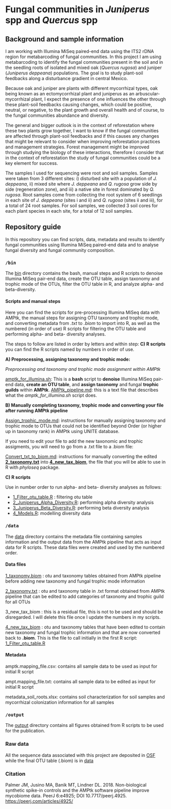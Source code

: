# Fungal communities in *Juniperus* spp and *Quercus* spp

## Background and sample information ### 

I am working with Illumina MiSeq paired-end data using the ITS2 rDNA region for metabarcoding of fungal communities. In this project I am using metabarcoding to identify the fungal communities present in the soil and in the seedling roots of isolated and mixed oak (*Quercus rugosa*) and juniper (*Juniperus deppeana*) populations. The goal is to study plant-soil feedbacks along a disturbance gradient in central Mexico. 

Because oak and juniper are plants with different mycorrhizal types, oak being known as an ectomycorrhizal plant and juniperus as an arbuscular-mycorrhizal plant, I expect the presence of one influences the other through these plant-soil feedbacks causing changes, which could be positive, neutral, or negative, to the plant growth and overall health and of course, to the fungal communities abundance and diversity. 

The general and bigger outlook is in the context of reforestation where these two plants grow together, I want to know if the fungal communities are affected through plant-soil feedbacks and if this causes any changes that might be relevant to consider when improving reforestation practices and management strategies. Forest management might be improved through studying the biology of these interactions, therefore I consider that in the context of reforestation the study of fungal communities could be a key element for success. 

The samples I used for sequencing were root and soil samples. Samples were taken from 3 different sites: i) disturbed site with a population of *J. deppeana*, ii) mixed site where *J. deppeana* and *Q. rugosa* grow side by side (regeneration zone), and iii) a native site in forest dominated by *Q. rugosa*. Root samples come from collecting the root system of 6 seedlings in each site of *J. deppeana* (sites i and ii) and *Q. rugosa* (sites ii and iii), for a total of 24 root samples. For soil samples, we collected 3 soil cores for each plant species in each site, for a total of 12 soil samples. 

## Repository guide ### 

In this repository you can find scripts, data, metadata and results to identify fungal communities using Illumina MiSeq paired-end data and to analyse fungal diversity and fungal community composition. 

### `/bin`

The [bin](https://github.com/bc-anaisabel/juniperus_paper/tree/master/bin) directory contains the bash, manual steps and R scripts to denoise Illumina MiSeq pair-end data, create the OTU table, assign taxonomy and trophic mode of the OTUs, filter the OTU table in R, and analyze alpha- and beta-diversity. 

#### Scripts and manual steps   

Here you can find the scripts for pre-processing Illumina MiSeq data with AMPtk, the manual steps for assigning OTU taxonomy and trophic mode, and converting metadata from *.txt* to *.biom* to import into R, as well as the numbered (in order of use) R scripts for filtering the OTU table and performing alpha- and beta- diversity analyses. 

The steps to follow are listed in order by letters and within step: **C) R scripts** you can find the R scripts named by numbers in order of use.  

**A) Preprocessing, assigning taxonomy and trophic mode:**

*Preprocessing and taxonomy and trophic mode assignment within AMPtk*

[amptk_for_illumina.sh](https://github.com/bc-anaisabel/juniperus_paper/tree/master/bin/amptk_for_illumina.sh): This is a **bash** script to **denoise** Illumina MiSeq pair-end data, **create an OTU table**, and **assign taxonomy** and fungal **trophic guilds** within **AMPtk**. [AMPtk_pipeline.md](https://github.com/bc-anaisabel/juniperus_paper/tree/master/bin/AMPtk_pipeline.md): this is a text file that describes what the *amptk_for_illumina.sh* script does. 


**B) Manually completing taxonomy, trophic mode and converting your file after running AMPtk pipeline**

[Assign_trophic_mode.md](https://github.com/bc-anaisabel/juniperus_paper/tree/master/bin/Assign_trophic_mode.md): instructions for manually assigning taxonomy and trophic mode to OTUs that could not be identified beyond Order (or higher up in taxonomy rank) in AMPtk using UNITE database.
  
If you need to edit your file to add the new taxonomic and trophic assigments, you will need to go from a .txt file to a .biom file:
  
[Convert_txt_to_biom.md](https://github.com/bc-anaisabel/juniperus_paper/tree/master/bin/Convert_txt_to_biom.md): instructions for manually converting the edited **[2_taxonomy.txt](https://github.com/bc-anaisabel/juniperus_paper/tree/master/data/2_taxonomy.txt)** into **[4_new_tax_biom](https://github.com/bc-anaisabel/juniperus_paper/tree/master/data/4_new_tax.biom)**, the file that you will be able to use in R with *phyloseq* package. 

**C) R scripts** 

Use in number order to run alpha- and beta- diversity analyses as follows:
  * [1_Filter_otu_table.R](https://github.com/bc-anaisabel/juniperus_paper/tree/master/bin/1_Filter_otu_table.R) : filtering otu table
  * [2_Juniperus_Alpha_Diversity.R](https://github.com/bc-anaisabel/juniperus_paper/tree/master/bin/2_Juniperus_Alpha_Diversity.R): performing alpha diversity analysis
  * [3_Juniperus_Beta_Diversity.R](https://github.com/bc-anaisabel/juniperus_paper/tree/master/bin/3_Juniperus_Beta_Diversity.R): performing beta diversity analysis
  * [4_Models.R](https://github.com/bc-anaisabel/juniperus_paper/tree/master/bin/4_Models.R): modelling diversity data 
  

### `/data`

The [data](https://github.com/bc-anaisabel/juniperus_paper/tree/master/data) directory contains the metadata file containing samples information and the output data from the AMPtk pipeline that acts as input data for R scripts. These data files were created and used by the numbered order. 

#### Data files


[1_taxonomy.biom](https://github.com/bc-anaisabel/juniperus_paper/tree/master/data/1_taxonomy.biom) : otu and taxonomy tables obtained from AMPtk pipeline before adding new taxonomy and fungal trophic mode information

[2_taxonomy.txt](https://github.com/bc-anaisabel/juniperus_paper/tree/master/data/2_taxonomy.tx) : otu and taxonomy table in .txt format obtained from AMPtk pipeline that can be edited to add categories of taxonomy and trophic guild for all OTUs 

3_new_tax_biom : this is a residual file, this is not to be used and should be disregarded. I will delete this file once I update the numbers in my scripts. 

[4_new_tax_biom](https://github.com/bc-anaisabel/juniperus_paper/tree/master/data/4_new_tax_biom) : otu and taxonomy tables that have been edited to contain new taxonomy and fungal trophic information and that are now converted back to **.biom**. This is the file to call initially in the first R script: [1_Filter_otu_table.R](https://github.com/bc-anaisabel/juniperus_paper/tree/master/bin/1_Filter_otu_table.R)
   
   

#### Metadata 

amptk.mapping_file.csv: contains all sample data to be used as input for initial R script 

ampt.mapping_file.txt: contains all sample data to be edited as input for initial R script 

metadata_soil_roots.xlsx: contains soil characterization for soil samples and mycorrhizal colonization information for all samples 


### `/output`

The [output](https://github.com/bc-anaisabel/juniperus_paper/tree/master/output) directory contains all figures obtained from R scripts to be used for the publication. 


### Raw data ### 


All the sequence data associated with this project are deposited in [OSF](https://osf.io) while the final OTU table (.biom) is in [data](https://github.com/bc-anaisabel/juniperus_paper/tree/master/data)


### Citation
Palmer JM, Jusino MA, Banik MT, Lindner DL. 2018. Non-biological synthetic spike-in controls
        and the AMPtk software pipeline improve mycobiome data. PeerJ 6:e4925;
        DOI 10.7717/peerj.4925. https://peerj.com/articles/4925/
